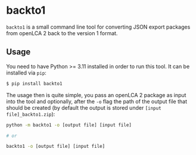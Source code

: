 # backto1
`backto1` is a small command line tool for converting JSON export packages
from openLCA 2 back to the version 1 format.

## Usage
You need to have Python >= 3.11 installed in order to run this tool. It can
be installed via `pip`:

```bash
$ pip install backto1
```

The usage then is quite simple, you pass an openLCA 2 package as input into the
tool and optionally, after the `-o` flag the path of the output file that should
be created (by default the output is stored under `[input file]_backto1.zip`):

```bash
python -m backto1 -o [output file] [input file]

# or

backto1 -o [output file] [input file]
```
